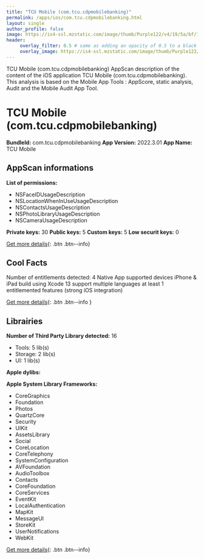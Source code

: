 ```yaml
---
title: "TCU Mobile (com.tcu.cdpmobilebanking)"
permalink: /apps/ios/com.tcu.cdpmobilebanking.html
layout: single
author_profile: false
image: https://is4-ssl.mzstatic.com/image/thumb/Purple122/v4/19/5a/bf/195abf42-df93-7e32-e2bf-6e46abd6e2f6/AppIcon-1x_U007emarketing-0-6-0-85-220.png/512x512bb.jpg
header: 
     overlay_filter: 0.5 # same as adding an opacity of 0.5 to a black background
     overlay_image: https://is4-ssl.mzstatic.com/image/thumb/Purple122/v4/19/5a/bf/195abf42-df93-7e32-e2bf-6e46abd6e2f6/AppIcon-1x_U007emarketing-0-6-0-85-220.png/512x512bb.jpg
---
```

TCU Mobile (com.tcu.cdpmobilebanking) AppScan description of the content of the iOS application TCU Mobile (com.tcu.cdpmobilebanking). This analysis is based on the Mobile App Tools : AppScore, static analysis, Audit and the Mobile Audit App Tool.

# TCU Mobile (com.tcu.cdpmobilebanking)

**BundleId:** com.tcu.cdpmobilebanking
**App Version:** 2022.3.01
**App Name:** TCU Mobile


## AppScan informations 

**List of permissions:** 
- NSFaceIDUsageDescription
- NSLocationWhenInUseUsageDescription
- NSContactsUsageDescription
- NSPhotoLibraryUsageDescription
- NSCameraUsageDescription
  
  
**Private keys:** 30
**Public keys:** 5
**Custom keys:** 5
**Low securit keys:** 0
  
[Get more details](/pricing.html){: .btn .btn--info}

## Cool Facts

Number of entitlements detected: 4
Native App
supported devices iPhone & iPad
build using Xcode 13
support multiple languages
at least 1 entitlemented features (strong iOS integration)
  
[Get more details](/pricing.html){: .btn .btn--info }

## Librairies 
**Number of Third Party Library detected:** 16
- Tools: 5 lib(s)
- Storage: 2 lib(s)
- UI: 1 lib(s)


**Apple dylibs:**


**Apple System Library Frameworks:**
- CoreGraphics
- Foundation
- Photos
- QuartzCore
- Security
- UIKit
- AssetsLibrary
- Social
- CoreLocation
- CoreTelephony
- SystemConfiguration
- AVFoundation
- AudioToolbox
- Contacts
- CoreFoundation
- CoreServices
- EventKit
- LocalAuthentication
- MapKit
- MessageUI
- StoreKit
- UserNotifications
- WebKit


  
[Get more details](/pricing.html){: .btn .btn--info}

